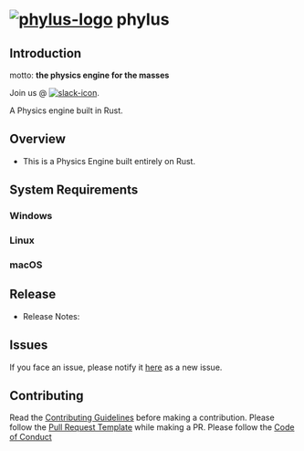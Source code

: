 # [![phylus-logo](.https://github.com/phylus-alpha/phylus/tree/gh-pages/images/logo.png)](https://github.com/phylus-alpha/phylus) **phylus**

## Introduction

motto: **the physics engine for the masses**

Join us @ [![slack-icon](https://github.com/phylus-alpha/phylus/tree/gh-pages/images/slack.png)](https://phylus.slack.com/).

A Physics engine built in Rust.

## Overview

* This is a Physics Engine built entirely on Rust.

## System Requirements

### Windows

### Linux

### macOS

## Release

* Release Notes:

## Issues

If you face an issue, please notify it [here](https://github.com/phylus-alpha/phylus/issues) as a new issue.

## Contributing

Read the [Contributing Guidelines](https://github.com/phylus-alpha/phylus/tree/gh-pages/CONTRIBUTING.md) before making a contribution.
Please follow the [Pull Request Template](https://github.com/phylus-alpha/phylus/tree/gh-pages/PULL_REQUEST_TEMPLATE.md) while making a PR.
Please follow the [Code of Conduct](https://github.com/phylus-alpha/phylus/tree/gh-pages/CODE_OF_CONDUCT.md)
